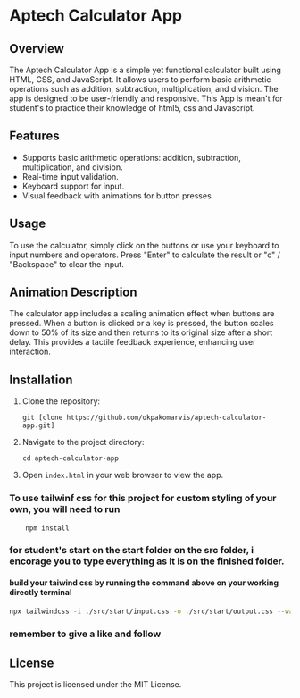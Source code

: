 # Aptech Calculator App

## Overview
The Aptech Calculator App is a simple yet functional calculator built using HTML, CSS, and JavaScript. It allows users to perform basic arithmetic operations such as addition, subtraction, multiplication, and division. The app is designed to be user-friendly and responsive. This App is mean't for student's to practice their knowledge of html5, css and Javascript.

## Features
- Supports basic arithmetic operations: addition, subtraction, multiplication, and division.
- Real-time input validation.
- Keyboard support for input.
- Visual feedback with animations for button presses.

## Usage
To use the calculator, simply click on the buttons or use your keyboard to input numbers and operators. Press "Enter" to calculate the result or "c" / "Backspace" to clear the input.

## Animation Description
The calculator app includes a scaling animation effect when buttons are pressed. When a button is clicked or a key is pressed, the button scales down to 50% of its size and then returns to its original size after a short delay. This provides a tactile feedback experience, enhancing user interaction.

## Installation
1. Clone the repository:
   ```
   git [clone https://github.com/okpakomarvis/aptech-calculator-app.git]
   ```
2. Navigate to the project directory:
   ```
   cd aptech-calculator-app
   ```
3. Open `index.html` in your web browser to view the app.

### To use tailwinf css for this project for custom styling of your own, you will need to run 
```
    npm install
```

### for student's start on the start folder on the src folder, i encorage you to type everything as it is on the finished folder. 

#### build your taiwind css by running the command above on your working directly terminal
```bash
npx tailwindcss -i ./src/start/input.css -o ./src/start/output.css --watch
```

### remember to give a like and follow 
## License
This project is licensed under the MIT License.
